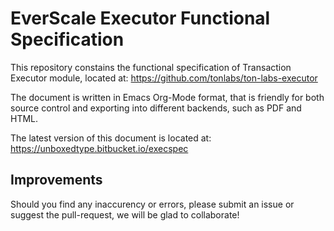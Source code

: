 EverScale Executor Functional Specification
=====

This repository constains the functional specification of Transaction Executor
module, located at:
https://github.com/tonlabs/ton-labs-executor

The document is written in Emacs Org-Mode format, that is friendly for both
source control and exporting into different backends, such as PDF and HTML.

The latest version of this document is located at:
https://unboxedtype.bitbucket.io/execspec


Improvements
---

Should you find any inaccurency or errors, please submit an issue or 
suggest the pull-request, we will be glad to collaborate!

